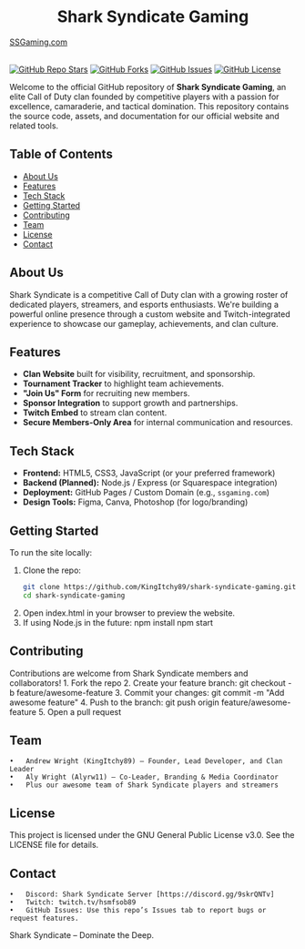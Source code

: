 <div align="center">
<h1 align-"center">Shark Syndicate Gaming</h>
</div>

<div algin="center">
	<a href="https://www.ssgaming.com">SSGaming.com</a>
</div>

</br>


[![GitHub Repo Stars](https://img.shields.io/github/stars/kingitchy89/shark-syndicate-gaming?style=social)](https://github.com/kingitchy89/shark-syndicate-gaming/stargazers)
[![GitHub Forks](https://img.shields.io/github/forks/kingitchy89/shark-syndicate-gaming?style=social)](https://github.com/kingitchy89/shark-syndicate-gaming/network/members)
[![GitHub Issues](https://img.shields.io/github/issues/kingitchy89/shark-syndicate-gaming)](https://github.com/kingitchy89/shark-syndicate-gaming/issues)
[![GitHub License](https://img.shields.io/github/license/kingitchy89/shark-syndicate-gaming)](https://github.com/kingitchy89/shark-syndicate-gaming/blob/main/LICENSE)

Welcome to the official GitHub repository of **Shark Syndicate Gaming**, an elite Call of Duty clan founded by competitive players with a passion for excellence, camaraderie, and tactical domination. This repository contains the source code, assets, and documentation for our official website and related tools.

## Table of Contents

- [About Us](#about-us)
- [Features](#features)
- [Tech Stack](#tech-stack)
- [Getting Started](#getting-started)
- [Contributing](#contributing)
- [Team](#team)
- [License](#license)
- [Contact](#contact)

## About Us

Shark Syndicate is a competitive Call of Duty clan with a growing roster of dedicated players, streamers, and esports enthusiasts. We're building a powerful online presence through a custom website and Twitch-integrated experience to showcase our gameplay, achievements, and clan culture.

## Features

- **Clan Website** built for visibility, recruitment, and sponsorship.
- **Tournament Tracker** to highlight team achievements.
- **"Join Us" Form** for recruiting new members.
- **Sponsor Integration** to support growth and partnerships.
- **Twitch Embed** to stream clan content.
- **Secure Members-Only Area** for internal communication and resources.

## Tech Stack

- **Frontend:** HTML5, CSS3, JavaScript (or your preferred framework)
- **Backend (Planned):** Node.js / Express (or Squarespace integration)
- **Deployment:** GitHub Pages / Custom Domain (e.g., `ssgaming.com`)
- **Design Tools:** Figma, Canva, Photoshop (for logo/branding)

## Getting Started

To run the site locally:

1. Clone the repo:
   ```bash
   git clone https://github.com/KingItchy89/shark-syndicate-gaming.git
   cd shark-syndicate-gaming
2.	Open index.html in your browser to preview the website.
3.	If using Node.js in the future:
		npm install
		npm start

## Contributing

Contributions are welcome from Shark Syndicate members and collaborators!
	1.	Fork the repo
	2.	Create your feature branch: git checkout -b feature/awesome-feature
	3.	Commit your changes: git commit -m "Add awesome feature"
	4.	Push to the branch: git push origin feature/awesome-feature
	5.	Open a pull request

## Team
	•	Andrew Wright (KingItchy89) – Founder, Lead Developer, and Clan Leader
	•	Aly Wright (Alyrw11) – Co-Leader, Branding & Media Coordinator
	•	Plus our awesome team of Shark Syndicate players and streamers

## License

This project is licensed under the GNU General Public License v3.0. See the LICENSE file for details.

## Contact
	•	Discord: Shark Syndicate Server [https://discord.gg/9skrQNTv]
	•	Twitch: twitch.tv/hsmfsob89
	•	GitHub Issues: Use this repo’s Issues tab to report bugs or request features.

Shark Syndicate – Dominate the Deep.

